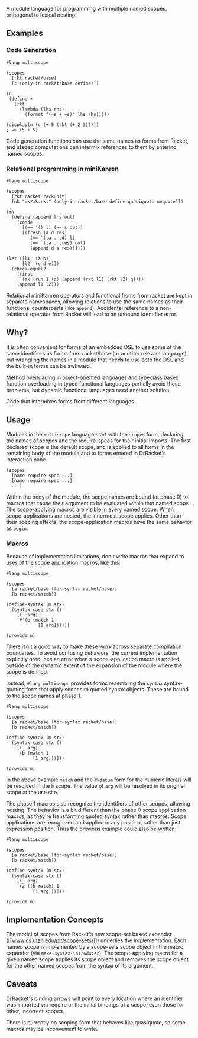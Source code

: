A module language for programming with multiple named scopes, orthogonal to lexical nesting.

## Examples

### Code Generation

```
#lang multiscope

(scopes
  [rkt racket/base]
  [c (only-in racket/base define)])

(c
 (define +
   (rkt
     (lambda (lhs rhs)
       (format "(~s + ~s)" lhs rhs)))))
       
(displayln (c (+ 5 (rkt (+ 2 3)))))
; => (5 + 5)
```

Code generation functions can use the same names as forms from Racket, and staged computations can intermix references to them by entering named scopes.

### Relational programming in miniKanren

```
#lang multiscope

(scopes
  [rkt racket rackunit]
  [mk "mk/mk.rkt" (only-in racket/base define quasiquote unquote)])

(mk
  (define (append l s out)
    (conde
      [(== '() l) (== s out)]
      [(fresh (a d res)
         (== `(,a . ,d) l)
         (== `(,a . ,res) out)
         (append d s res))])))

(let ([l1 '(a b)]
      [l2 '(c d e)])
  (check-equal?
    (first
      (mk (run 1 (q) (append (rkt l1) (rkt l2) q))))
    (append l1 l2)))
```

Relational miniKanren operators and functional froms from racket are kept in separate namespaces, allowing relations to use the same names as their functional counterparts (like `append`). Accidental reference to a non-relational operator from Racket will lead to an unbound identifier error.


## Why?

It is often convenient for forms of an embedded DSL to use some of the same identifiers as forms from racket/base (or another relevant language), but wrangling the names in a module that needs to use both the DSL and the built-in forms can be awkward.

Method overloading in object-oriented languages and typeclass based function overloading in typed functional languages partially avoid these problems, but dynamic functional languages need another solution.

Code that intermixes forms from different languages

## Usage

Modules in the `multiscope` language start with the `scopes` form, declaring the names of scopes and the require-specs for their initial imports. The first declared scope is the default scope, and is applied to all forms in the remaining body of the module and to forms entered in DrRacket's interaction pane.

```
(scopes
  [name require-spec ...]
  [name require-spec ...]
  ...)
```

Within the body of the module, the scope names are bound (at phase 0) to macros that cause their argument to be evaluated within that named scope. The scope-applying macros are visible in every named scope. When scope-applications are nested, the innermost scope applies. Other than their scoping effects, the scope-application macros have the same behavior as `begin`.

### Macros

Because of implementation limitations, don't write macros that expand to uses of the scope application macros, like this:

```
#lang multiscope

(scopes
  [a racket/base (for-syntax racket/base)]
  [b racket/match])
  
(define-syntax (m stx)
  (syntax-case stx ()
    [(_ arg)
     #'(b (match 1
            [1 arg]))]))

(provide m)
```

There isn't a good way to make these work across separate compilation boundaries. To avoid confusing behaviors, the current implementation explicitly produces an error when a scope-application macro is applied outside of the dynamic extent of the expansion of the module where the scope is defined.

Instead, `#lang multiscope` provides forms resembling the `syntax` syntax-quoting form that apply scopes to quoted syntax objects. These are bound to the scope names at phase 1.

```
#lang multiscope

(scopes
  [a racket/base (for-syntax racket/base)]
  [b racket/match])
  
(define-syntax (m stx)
  (syntax-case stx ()
    [(_ arg)
     (b (match 1
          [1 arg]))]))

(provide m)
```

In the above example `match` and the `#%datum` form for the numeric literals will be resolved in the `b` scope. The value of `arg` will be resolved in its original scope at the use site.

The phase 1 macros also recognize the identifiers of other scopes, allowing nesting. The behavior is a bit different than the phase 0 scope application macros, as they're transforming quoted syntax rather than macros. Scope applications are recognized and applied in any position, rather than just expression position. Thus the previous example could also be written:

```
#lang multiscope

(scopes
  [a racket/base (for-syntax racket/base)]
  [b racket/match])
  
(define-syntax (m stx)
  (syntax-case stx ()
    [(_ arg)
     (a ((b match) 1
          [1 arg]))]))

(provide m)
```

## Implementation Concepts

The model of scopes from Racket's new scope-set based expander ([[www.cs.utah.edu/plt/scope-sets/]]) underlies the implementation. Each named scope is implemented by a scope-sets scope object in the macro expander (via  `make-syntax-introducer`). The scope-applying macro for a given named scope applies its scope object and removes the scope object for the other named scopes from the syntax of its argument.

## Caveats

DrRacket's binding arrows will point to every location where an identifier was imported via require or the initial bindings of a scope, even those for other, incorrect scopes.

There is currently no scoping form that behaves like quasiquote, so some macros may be inconvenient to write.
